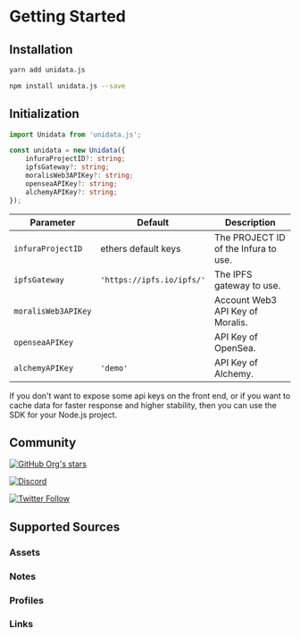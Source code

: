 # Getting Started

## Installation

<CodeGroup>
  <CodeGroupItem title="yarn" active>

```bash
yarn add unidata.js
```

  </CodeGroupItem>

  <CodeGroupItem title="npm">

```bash
npm install unidata.js --save
```

  </CodeGroupItem>
</CodeGroup>

## Initialization

```ts
import Unidata from 'unidata.js';

const unidata = new Unidata({
    infuraProjectID?: string;
    ipfsGateway?: string;
    moralisWeb3APIKey?: string;
    openseaAPIKey?: string;
    alchemyAPIKey?: string;
});
```

| Parameter           | Default                   | Description                          |
| ------------------- | ------------------------- | ------------------------------------ |
| `infuraProjectID`   | ethers default keys       | The PROJECT ID of the Infura to use. |
| `ipfsGateway`       | `'https://ipfs.io/ipfs/'` | The IPFS gateway to use.             |
| `moralisWeb3APIKey` |                           | Account Web3 API Key of Moralis.     |
| `openseaAPIKey`     |                           | API Key of OpenSea.                  |
| `alchemyAPIKey`     | `'demo'`                  | API Key of Alchemy.                  |

If you don't want to expose some api keys on the front end, or if you want to cache data for faster response and higher stability, then you can use the SDK for your Node.js project.

## Community

[![GitHub Org's stars](https://img.shields.io/github/stars/DIYgod/Unidata?style=social)](https://github.com/DIYgod/Unidata)

[![Discord](https://img.shields.io/discord/968954680514342973?label=Discord&logo=discord&style=social)](https://discord.gg/ggrfhdS9Fe)

[![Twitter Follow](https://img.shields.io/twitter/follow/Unidata_?style=social)](https://twitter.com/Unidata_)

## Supported Sources

### Assets

<Logos type="Assets" />

### Notes

<Logos type="Notes" />

### Profiles

<Logos type="Profiles" />

### Links

<Logos type="Links" />
